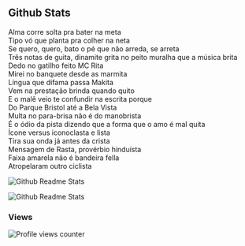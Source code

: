 ## Github Stats  
Alma corre solta pra bater na meta<br>
Tipo vó que planta pra colher na neta<br>
Se quero, quero, bato o pé que não arreda, se arreta<br>
Três notas de guita, dinamite grita no peito muralha que a música brita<br>
Dedo no gatilho feito MC Rita<br>
Mirei no banquete desde as marmita<br>
Língua que difama passa Makita<br>
Vem na prestação brinda quando quito<br>
E o malê veio te confundir na escrita porque<br>
Do Parque Bristol até a Bela Vista<br>
Multa no para-brisa não é do manobrista<br>
É o ódio da pista dizendo que a forma que o amo é mal quita<br>
Ícone versus iconoclasta e lista<br>
Tira sua onda já antes da crista<br>
Mensagem de Rasta, provérbio hinduísta<br>
Faixa amarela não é bandeira fella<br>
Atropelaram outro ciclista<br>


![Github Readme Stats](https://github-readme-stats.vercel.app/api?username=danielsf93&show_icons=true&count_private=true)  

![Github Readme Stats](https://github-readme-stats.vercel.app/api/top-langs/?username=danielsf93)  

### Views  
![Profile views counter](https://komarev.com/ghpvc/?username=danielsf93&&style=flat-square)  
